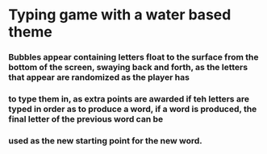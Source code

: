# Typing game with a water based theme

### Bubbles appear containing letters float to the surface from the bottom of the screen, swaying back and forth, as the letters that appear are randomized as the player has 
### to type them in, as extra points are awarded if teh letters are typed in order as to produce a word, if a word is produced, the final letter of the previous word can be 
### used as the new starting point for the new word.
